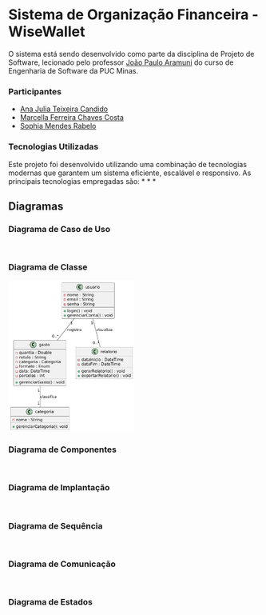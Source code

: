 # Sistema de Organização Financeira - WiseWallet


O sistema está sendo desenvolvido como parte da disciplina de Projeto de Software, lecionado pelo professor [João Paulo Aramuni](https://github.com/joaopauloaramuni/joaopauloaramuni) do curso de Engenharia de Software da PUC Minas.

### Participantes
* [Ana Julia Teixeira Candido](https://github.com/anajuliateixeiracandido)
* [Marcella Ferreira Chaves Costa](https://github.com/marcellafccosta)
* [Sophia Mendes Rabelo ](https://github.com/sophiaamr)

### Tecnologias Utilizadas
Este projeto foi desenvolvido utilizando uma combinação de tecnologias modernas que garantem um sistema eficiente, escalável e responsivo. As principais tecnologias empregadas são:
*
*
*



## Diagramas

### Diagrama de Caso de Uso
<div>
 <img src="" width="50%">
</div>


### Diagrama de Classe

<div>
 <img src="docs/diagramas/diagrama de classe - wisewallet.png" width="50%">
</div>


### Diagrama de Componentes
<div>
 <img src="" width="50%">
</div>


### Diagrama de Implantação
<div>
 <img src="" width="50%">
</div>


### Diagrama de Sequência<div>
 <img src="" width="50%">
</div>



### Diagrama de Comunicação
<div>
 <img src="" width="50%">
</div>

### Diagrama de Estados
<div>
 <img src="" width="50%">
</div>
